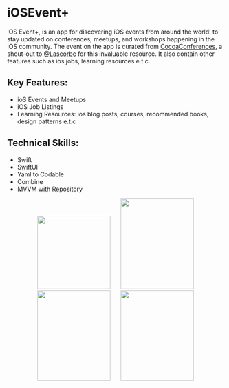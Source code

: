 # iOSEvent+
iOS Event+, is an app for discovering iOS events from around the world! to stay updated on conferences, meetups, and workshops happening in the iOS community. 
The event on the app is curated from [CocoaConferences](https://github.com/Lascorbe/CocoaConferences), a shout-out to [@Lascorbe](https://github.com/Lascorbe) for this invaluable resource. It also contain other features such as ios jobs, learning resources e.t.c.

## Key Features:
* ioS Events and Meetups 
* iOS Job Listings
* Learning Resources: ios blog posts, courses, recommended books, design patterns e.t.c

## Technical Skills:
* Swift
* SwiftUI
* Yaml to Codable
* Combine
* MVVM with Repository

<p align="center">
<img src="https://res.cloudinary.com/university-of-lagos-student/image/upload/v1707797648/Simulator_Screenshot_-_iPhone_15_-_2024-02-13_at_04.11.55_th9iaq.png", width="170",height="210"   hspace="10" /> 
<img src="https://res.cloudinary.com/university-of-lagos-student/image/upload/v1707797652/Simulator_Screenshot_-_iPhone_15_-_2024-02-13_at_04.12.35_oea1p1.png", width="170", height="210"  hspace="10"/>
<img src="https://res.cloudinary.com/university-of-lagos-student/image/upload/v1707797653/Simulator_Screenshot_-_iPhone_15_-_2024-02-13_at_04.12.48_y9ivtq.png", width="170", height="210"  hspace="10"/>
  <img src="https://res.cloudinary.com/university-of-lagos-student/image/upload/v1707797655/Simulator_Screenshot_-_iPhone_15_-_2024-02-13_at_04.12.53_zenuh2.png", width="170", height="210"  hspace="10"/>
</p>

